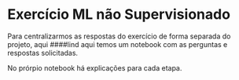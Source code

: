 # **Exercício ML não Supervisionado**

Para centralizarmos as respostas do exercício de forma separada do projeto, aqui ####lind aqui  temos um notebook com as perguntas e respostas solicitadas.

No prórpio notebook há explicações para cada etapa.
